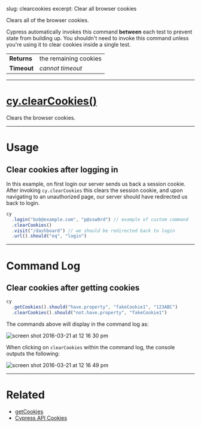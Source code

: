 slug: clearcookies
excerpt: Clear all browser cookies

Clears all of the browser cookies.

Cypress automatically invokes this command **between** each test to prevent state from building up. You shouldn't need to invoke this command unless you're using it to clear cookies inside a single test.

| | |
|--- | --- |
| **Returns** | the remaining cookies |
| **Timeout** | *cannot timeout* |

***

# [cy.clearCookies()](#section-usage)

Clears the browser cookies.

***

# Usage

## Clear cookies after logging in

In this example, on first login our server sends us back a session cookie. After invoking `cy.clearCookies` this clears the session cookie, and upon navigating to an unauthorized page, our server should have redirected us back to login.

```javascript
cy
  .login("bob@example.com", "p@ssw0rd") // example of custom command
  .clearCookies()
  .visit("/dashboard") // we should be redirected back to login
  .url().should("eq", "login")
```

***

# Command Log

## Clear cookies after getting cookies

```javascript
cy
  .getCookies().should("have.property", "fakeCookie1", "123ABC")
  .clearCookies().should("not.have.property", "fakeCookie1")
```

The commands above will display in the command log as:

![screen shot 2016-03-21 at 12 16 30 pm](https://cloud.githubusercontent.com/assets/1271364/13925547/0bc16998-ef5f-11e5-8b89-c95fa392d054.png)

When clicking on `clearCookies` within the command log, the console outputs the following:

![screen shot 2016-03-21 at 12 16 49 pm](https://cloud.githubusercontent.com/assets/1271364/13925548/0ef41bce-ef5f-11e5-8fc1-de98817ed495.png)

***

# Related

- [getCookies](https://on.cypress.io/api/getcookies)
- [Cypress API Cookies](https://on.cypress.io/api/cookies)